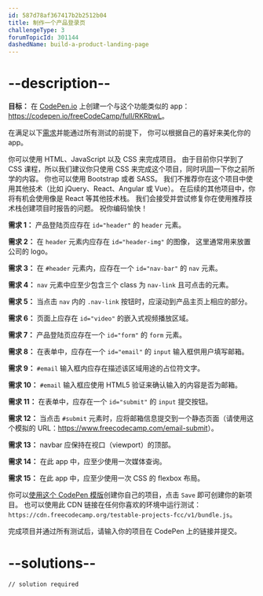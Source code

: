 ```yaml
---
id: 587d78af367417b2b2512b04
title: 制作一个产品登录页
challengeType: 3
forumTopicId: 301144
dashedName: build-a-product-landing-page
---
```


# --description--

**目标：** 在 [CodePen.io](https://codepen.io) 上创建一个与这个功能类似的 app：<https://codepen.io/freeCodeCamp/full/RKRbwL>。

在满足以下[需求](https://en.wikipedia.org/wiki/User_story)并能通过所有测试的前提下， 你可以根据自己的喜好来美化你的 app。

你可以使用 HTML、JavaScript 以及 CSS 来完成项目。 由于目前你只学到了 CSS 课程，所以我们建议你只使用 CSS 来完成这个项目，同时巩固一下你之前所学的内容。 你也可以使用 Bootstrap 或者 SASS。 我们不推荐你在这个项目中使用其他技术（比如 jQuery、React、Angular 或 Vue）。 在后续的其他项目中，你将有机会使用像是 React 等其他技术栈。 我们会接受并尝试修复你在使用推荐技术栈创建项目时报告的问题。 祝你编码愉快！

**需求 1：** 产品登陆页应存在 `id="header"` 的 `header` 元素。

**需求 2：** 在 `header` 元素内应存在 `id="header-img"` 的图像， 这里通常用来放置公司的 logo。

**需求 3：** 在 `#header` 元素内，应存在一个 `id="nav-bar"` 的 `nav` 元素。

**需求 4：** `nav` 元素中应至少包含三个 class 为 `nav-link` 且可点击的元素。

**需求 5：** 当点击 `nav` 内的 `.nav-link` 按钮时，应滚动到产品主页上相应的部分。

**需求 6：** 页面上应存在 `id="video"` 的嵌入式视频播放区域。

**需求 7：** 产品登陆页应存在一个 `id="form"` 的 `form` 元素。

**需求 8：** 在表单中，应存在一个 `id="email"` 的 `input` 输入框供用户填写邮箱。

**需求 9：** `#email` 输入框内应存在描述该区域用途的占位符文字。

**需求 10：** `#email` 输入框应使用 HTML5 验证来确认输入的内容是否为邮箱。

**需求 11：** 在表单中，应存在一个 `id="submit"` 的 `input` 提交按钮。

**需求 12：** 当点击 `#submit` 元素时，应将邮箱信息提交到一个静态页面（请使用这个模拟的 URL：<https://www.freecodecamp.com/email-submit>）。

**需求 13：** navbar 应保持在视口（viewport）的顶部。

**需求 14：** 在此 app 中，应至少使用一次媒体查询。

**需求 15：** 在此 app 中，应至少使用一次 CSS 的 flexbox 布局。

你可以<a href='https://codepen.io/pen?template=MJjpwO' target='_blank' rel='nofollow'>使用这个 CodePen 模版</a>创建你自己的项目，点击 `Save` 即可创建你的新项目。 也可以使用此 CDN 链接在任何你喜欢的环境中运行测试：`https://cdn.freecodecamp.org/testable-projects-fcc/v1/bundle.js`。

完成项目并通过所有测试后，请输入你的项目在 CodePen 上的链接并提交。

# --solutions--

```html
// solution required
```
